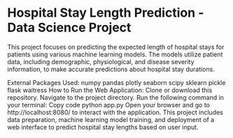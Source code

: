 # Hospital Stay Length Prediction - Data Science Project
This project focuses on predicting the expected length of hospital stays for patients using various machine learning models. The models utilize patient data, including demographic, physiological, and disease severity information, to make accurate predictions about hospital stay durations.

External Packages Used:
numpy
pandas
plotly
seaborn
scipy
sklearn
pickle
flask
waitress
How to Run the Web Application:
Clone or download this repository.
Navigate to the project directory.
Run the following command in your terminal:
Copy code
python app.py
Open your browser and go to http://localhost:8080/ to interact with the application.
This project includes data preparation, machine learning model training, and deployment of a web interface to predict hospital stay lengths based on user input.